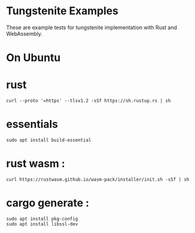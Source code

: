 # Tungstenite Examples

These are example tests for tungstenite implementation with Rust and WebAssembly.

# On Ubuntu

# rust
```console
curl --proto '=https' --tlsv1.2 -sSf https://sh.rustup.rs | sh
```
# essentials
```console
sudo apt install build-essential
```
# rust wasm :
```console
curl https://rustwasm.github.io/wasm-pack/installer/init.sh -sSf | sh
```
# cargo generate :
```console
sudo apt install pkg-config
sudo apt install libssl-dev
```